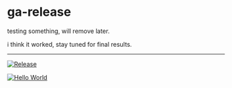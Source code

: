# ga-release

testing something, will remove later. 

i think it worked, stay tuned for final results.

---

[![Release](https://github.com/gokaygurcan/ga-release/actions/workflows/release.yml/badge.svg)](https://github.com/gokaygurcan/ga-release/actions/workflows/release.yml)

[![Hello World](https://img.shields.io/badge/hello-world-blue)](https://img.shields.io/badge/hello-world-blue)
